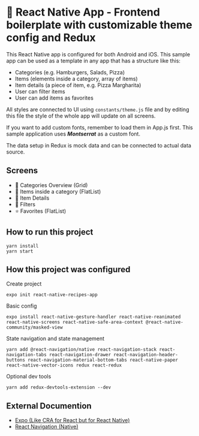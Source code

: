 # :iphone: React Native App - Frontend boilerplate with customizable theme config and Redux

This React Native app is configured for both Android and iOS. This sample app can be used as a template in any app that has a structure like this:

- Categories (e.g. Hamburgers, Salads, Pizza)
- Items (elements inside a category, array of items)
- Item details (a piece of item, e.g. Pizza Margharita)
- User can filter items
- User can add items as favorites

All styles are connected to UI using `constants/theme.js` file and by editing this file the style of the whole app will update on all screens.

If you want to add custom fonts, remember to load them in App.js first. This sample application uses **_Montserrat_** as a custom font.

The data setup in Redux is mock data and can be connected to actual data source.

## Screens

- :briefcase: Categories Overview (Grid)
- :file_folder: Items inside a category (FlatList)
- :page_facing_up: Item Details
- :bookmark: Filters
- :star: Favorites (FlatList)

## How to run this project

```
yarn install
yarn start
```

## How this project was configured

Create project

```
expo init react-native-recipes-app
```

Basic config

```
expo install react-native-gesture-handler react-native-reanimated react-native-screens react-native-safe-area-context @react-native-community/masked-view
```

State navigation and state management

```
yarn add @react-navigation/native react-navigation-stack react-navigation-tabs react-navigation-drawer react-navigation-header-buttons react-navigation-material-bottom-tabs react-native-paper react-native-vector-icons redux react-redux
```

Optional dev tools

```
yarn add redux-devtools-extension --dev
```

## External Documention

- [Expo (Like CRA for React but for React Native)](https://docs.expo.io/)
- [React Navigation (Native)](https://reactnavigation.org/docs/getting-started)
